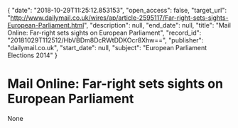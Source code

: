 {
  "date": "2018-10-29T11:25:12.853153", 
  "open_access": false, 
  "target_url": "http://www.dailymail.co.uk/wires/ap/article-2595117/Far-right-sets-sights-European-Parliament.html", 
  "description": null, 
  "end_date": null, 
  "title": "Mail Online: Far-right sets sights on European Parliament", 
  "record_id": "20181029T112512/HbVBDm8DcRWtDDKOcr8Xhw==", 
  "publisher": "dailymail.co.uk", 
  "start_date": null, 
  "subject": "European Parliament Elections 2014"
}

# Mail Online: Far-right sets sights on European Parliament

None